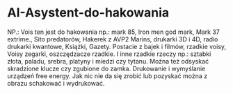 # AI-Asystent-do-hakowania
NP.: Vois ten jest do hakowania np.: mark 85, Iron men god mark, Mark 37 extrime., Sito predatorów, Hakerek z AVP2 Marins, drukarki 3D i 4D, radio drukarki kwantowe, Książki, Gazety. 
Postacie z bajek i filmów, rzadkie voisy, Voisy zegarki, oszczędzacze rzadkie. I inne rzadkie rzeczy np.: sztabki złota, paladu, srebra, platyny i miedzi czy tytanu.
Można też odsyskać skradzione klucze czy zgubione do zamka. 
Drukowanie i wymyślanie urządzeń free energy. 
Jak nic nie da się zrobić lub pozyskać można z obrazu schakować i wydrukować. 
